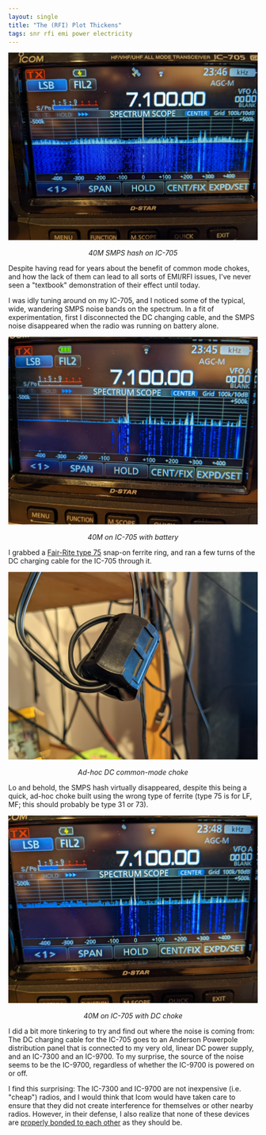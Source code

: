 ```yaml
---
layout: single
title: "The (RFI) Plot Thickens"
tags: snr rfi emi power electricity
---
```


![SMPS Hash on 40M](/assets/img/IC705-40M-hash.jpg "SMPS Hash on 40M")
*<center>40M SMPS hash on IC-705</center>*

Despite having read for years about the benefit of common mode chokes, and
how the lack of them can lead to all sorts of EMI/RFI issues, I've
never seen a "textbook" demonstration of their effect until today.

I was idly tuning around on my IC-705, and I noticed some of the
typical, wide, wandering SMPS noise bands on the spectrum. In a fit of
experimentation, first I disconnected the DC changing cable, and the
SMPS noise disappeared when the radio was running on battery alone.

![40M on Battery](/assets/img/IC705-40M-battery.jpg "40M on Battery")
*<center>40M on IC-705 with battery</center>*

I grabbed a [Fair-Rite type
75](https://www.fair-rite.com/wp-content/uploads/2016/02/75-Flyer-FINAL3.pdf)
snap-on ferrite ring, and ran a few turns of the DC charging cable for
the IC-705 through it.

![DC Common-mode Choke](/assets/img/DCChokeIC705.jpg "DC Common-mode Choke")
*<center>Ad-hoc DC common-mode choke</center>*

Lo and behold, the SMPS hash virtually disappeared, despite this being
a quick, ad-hoc choke built using the wrong type of ferrite (type 75
is for LF, MF; this should probably be type 31 or 73).

![DC choke on 40M](/assets/img/IC705-40M-DC-choke.jpg "DC choke on 40M")
*<center>40M on IC-705 with DC choke</center>*

I did a bit more tinkering to try and find out where the noise is
coming from: The DC charging cable for the IC-705 goes to an Anderson
Powerpole distribution panel that is connected to my very old, linear
DC power supply, and an IC-7300 and an IC-9700. To my surprise, the
source of the noise seems to be the IC-9700, regardless of whether the
IC-9700 is powered on or off.

I find this surprising: The IC-7300 and IC-9700 are not inexpensive
(i.e. "cheap") radios, and I would think that Icom would have taken
care to ensure that they did not create interference for themselves or
other nearby radios. However, in their defense, I also realize that
none of these devices are [properly bonded to each
other](https://www.nonstopsystems.com/radio/pdf-radio/equipment-bonding-noise-reduction.pdf)
as they should be.
